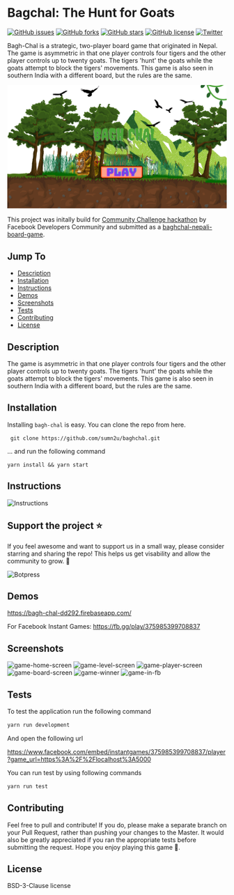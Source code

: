Bagchal: The Hunt for Goats
======

[![GitHub issues](https://img.shields.io/github/issues/sumn2u/baghchal)](https://github.com/sumn2u/baghchal/issues) [![GitHub forks](https://img.shields.io/github/forks/sumn2u/baghchal)](https://github.com/sumn2u/baghchal/network)
[![GitHub stars](https://img.shields.io/github/stars/sumn2u/baghchal)](https://github.com/sumn2u/baghchal/stargazers)
[![GitHub license](https://img.shields.io/github/license/sumn2u/baghchal)](https://github.com/sumn2u/baghchal/blob/master/LICENSE)
[![Twitter](https://img.shields.io/twitter/url/https/github.com/sumn2u/bagchal.svg?style=social)](https://twitter.com/intent/tweet?text=Wow:&url=https%3A%2F%2Fgithub.com%2Fsumn2u%2Fbaghchal)


Bagh-Chal is a strategic, two-player board game that originated in Nepal. The game is asymmetric in that one player controls four tigers and the other player controls up to twenty goats. The tigers 'hunt' the goats while the goats attempt to block the tigers' movements. This game is also seen in southern India with a different board, but the rules are the same.

[![bagchal banner](./screenshots/bagchal_banner.png)](https://youtu.be/cyQjHWMCXNE)


This project was initally build for [Community Challenge hackathon](https://developercircles2019.devpost.com) by Facebook Developers Community and submitted as a [baghchal-nepali-board-game](https://devpost.com/software/baghchal-nepali-board-game).

## Jump To
* [Description](#description)
* [Installation](#installation)
* [Instructions](#instructions)
* [Demos](#demos)
* [Screenshots](#screenshots)
* [Tests](#tests)
* [Contributing](#contributing)
* [License](#license)

## Description

The game is asymmetric in that one player controls four tigers and the other player controls up to twenty goats. The tigers 'hunt' the goats while the goats attempt to block the tigers' movements. This game is also seen in southern India with a different board, but the rules are the same.


## Installation

Installing `bagh-chal` is easy.  You can clone the repo from here.

```
 git clone https://github.com/sumn2u/baghchal.git
```

... and run the following command

```
yarn install && yarn start
```

## Instructions
<img alt="Instructions"  src="./screenshots/Instructions.png">

## Support the project ⭐

If you feel awesome and want to support us in a small way, please consider starring and sharing the repo! This helps us get visability and allow the community to grow. 🙏

<img alt="Botpress" width="250" src="./screenshots/star_us.gif">

## Demos

https://bagh-chal-dd292.firebaseapp.com/

For Facebook Instant Games:
https://fb.gg/play/375985399708837

## Screenshots
<img alt="game-home-screen" width="350" src="./screenshots/game-home-screen.png">
<img alt="game-level-screen" width="350" src="./screenshots/game-level-screen.png">
<img alt="game-player-screen" width="350" src="./screenshots/game-player-screen.png">
<img alt="game-board-screen" width="350" src="./screenshots/game-board-screen.png">
<img alt="game-winner" width="350" src="./screenshots/game-winner.png">
<img alt="game-in-fb" src="./screenshots/bagchal_fb.png">



## Tests

To test the application run the following command

```javascript
yarn run development

```
And open the following url

https://www.facebook.com/embed/instantgames/375985399708837/player?game_url=https%3A%2F%2Flocalhost%3A5000

You can run test by using following commands

```javascript
yarn run test

```


## Contributing

Feel free to pull and contribute!  If you do, please make a separate branch on your Pull Request, rather than pushing your changes to the Master.  It would also be greatly appreciated if you ran the appropriate tests before submitting the request. Hope you enjoy playing this game 💜.


## License

 BSD-3-Clause license

